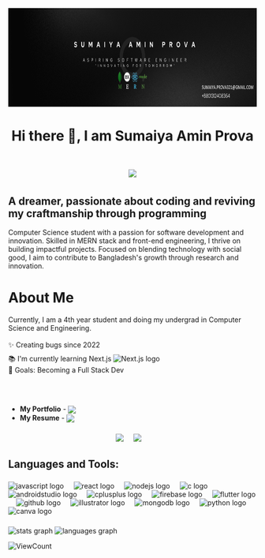 <div align="center">
  <img height="200" src="https://github.com/sumaiyaamin/sumaiyaamin/blob/53f1f32156af8427ad4cdd484bde1eb0f1715c98/banner.png"  />
</div>


###

<h1 align="center">Hi there 👋, I am Sumaiya Amin Prova</h1>
<h1 align = "center"> <img src = "https://1.bp.blogspot.com/-qngrm2FfQFM/YDErXYiIDiI/AAAAAAAA3yE/6eUiEF8lxc8Qg--03XFRy5w4PP6ujKipACLcBGAsYHQ/s0/Flag_of_Bangladesh.gif" width = "100px" align = "center"> 
</h1>


###

<h2 align="left">A dreamer, passionate about coding and reviving my craftmanship through programming</h2>
<p>Computer Science student with a passion for software development and innovation. Skilled in MERN stack and front-end engineering, I thrive on building impactful projects.  
Focused on blending technology with social good, I aim to contribute to Bangladesh's growth through research and innovation. </p>


 
# About Me 
 <p align="left">Currently, I am a 4th year student and doing my undergrad in Computer Science and Engineering.<br><br>✨ Creating bugs since 2022<br>📚 I'm currently learning Next.js
  <img src="https://cdn.jsdelivr.net/gh/devicons/devicon/icons/nextjs/nextjs-original.svg" height="20" style="margin-top:10px;" alt="Next.js logo">
<br>🎯 Goals: Becoming a Full Stack Dev<br>
  

  
 <br><br>

- **My Portfolio** - [<img align = "center" src = "https://img.shields.io/badge/Portfolio-white.svg?" width = "60">](https://sumaiyaamin.netlify.app/)
- **My Resume** - <a href = "https://drive.google.com/file/d/1UgcfLY4TzmEExWZM-_K3J6v5qkO1TXYb/view?usp=sharing"><img align = "center" src = "https://img.shields.io/badge/Sumaiya Amin Prova -%23E60023.svg?"></a>


</div>

###
<p align="center">
  <a href="mailto:sumaiya.prova321@gmail.com?subject=Olá%20Bruno%20Tacca"><img src="https://img.shields.io/badge/gmail-%23D14836.svg?&style=for-the-badge&logo=gmail&logoColor=white" /></a>&nbsp;&nbsp;&nbsp;&nbsp;
  <a href="https://www.linkedin.com/in/sumaiya-amin-prova01/"><img src="https://img.shields.io/badge/linkedin-%230077B5.svg?&style=for-the-badge&logo=linkedin&logoColor=white" /></a>&nbsp;&nbsp;&nbsp;&nbsp;

</p>


<p align="left"></p>

###

<h2 align="left">Languages and Tools:</h2>

###

<div align="left">
  <img src="https://cdn.jsdelivr.net/gh/devicons/devicon/icons/javascript/javascript-original.svg" height="40" alt="javascript logo"  />
  <img width="12" />
  <img src="https://cdn.jsdelivr.net/gh/devicons/devicon/icons/react/react-original.svg" height="40" alt="react logo"  />
  <img width="12" />
  <img src="https://cdn.jsdelivr.net/gh/devicons/devicon/icons/nodejs/nodejs-original.svg" height="40" alt="nodejs logo"  />
  <img width="12" />
  <img src="https://cdn.jsdelivr.net/gh/devicons/devicon/icons/c/c-original.svg" height="40" alt="c logo"  />
  <img width="12" />
  <img src="https://cdn.jsdelivr.net/gh/devicons/devicon/icons/androidstudio/androidstudio-original.svg" height="40" alt="androidstudio logo"  />
  <img width="12" />
  <img src="https://cdn.jsdelivr.net/gh/devicons/devicon/icons/cplusplus/cplusplus-original.svg" height="40" alt="cplusplus logo"  />
  <img width="12" />
  <img src="https://cdn.jsdelivr.net/gh/devicons/devicon/icons/firebase/firebase-plain.svg" height="40" alt="firebase logo"  />
  <img width="12" />
  <img src="https://cdn.jsdelivr.net/gh/devicons/devicon/icons/flutter/flutter-original.svg" height="40" alt="flutter logo"  />
  <img width="12" />
  <img src="https://cdn.jsdelivr.net/gh/devicons/devicon/icons/github/github-original.svg" height="40" alt="github logo"  />
  <img width="12" />
  <img src="https://cdn.jsdelivr.net/gh/devicons/devicon/icons/illustrator/illustrator-plain.svg" height="40" alt="illustrator logo"  />
  <img width="12" />
  <img src="https://cdn.jsdelivr.net/gh/devicons/devicon/icons/mongodb/mongodb-original.svg" height="40" alt="mongodb logo"  />
  <img width="12" />
  <img src="https://cdn.jsdelivr.net/gh/devicons/devicon/icons/python/python-original.svg" height="40" alt="python logo"  />
  <img width="12" />
  <img src="https://cdn.jsdelivr.net/gh/devicons/devicon/icons/canva/canva-original.svg" height="40" alt="canva logo"  />
</div>



###

<p align="left"></p>

###

<div align="left">
  <img src="https://github-readme-stats.vercel.app/api?username=sumaiyaamin&hide_title=false&hide_rank=false&show_icons=true&include_all_commits=true&count_private=true&disable_animations=false&theme=dracula&locale=en&hide_border=false&order=1" height="150" alt="stats graph"  />
  <img src="https://github-readme-stats.vercel.app/api/top-langs?username=sumaiyaamin&locale=en&hide_title=false&layout=compact&card_width=320&langs_count=5&theme=dracula&hide_border=false&order=2" height="150" alt="languages graph"  />
</div>

<div>
  <p align="left">
  <img alt="ViewCount" src="https://views.whatilearened.today/views/github/sumaiyaamin/sumaiyaamin.svg" />
</p>
</div>
